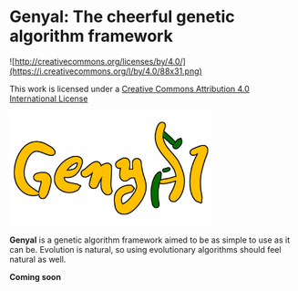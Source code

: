 # Genyal: The cheerful genetic algorithm framework

![http://creativecommons.org/licenses/by/4.0/](https://i.creativecommons.org/l/by/4.0/88x31.png)

This work is licensed under a 
[Creative Commons Attribution 4.0 International License](http://creativecommons.org/licenses/by/4.0/)

<img src="resources/genyal-logo.png" alt="logo" height="200"/>

__Genyal__ is a genetic algorithm framework aimed to be as simple to use as it can be.
Evolution is natural, so using evolutionary algorithms should feel natural as well.

**Coming soon**

